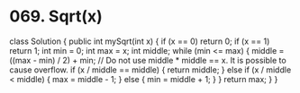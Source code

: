 # 069. Sqrt\(x\)

class Solution { public int mySqrt\(int x\) { if \(x == 0\) return 0; if \(x == 1\) return 1; int min = 0; int max = x; int middle; while \(min &lt;= max\) { middle = \(\(max - min\) / 2\) + min; // Do not use middle \* middle == x. It is possible to cause overflow. if \(x / middle == middle\) { return middle; } else if \(x / middle &lt; middle\) { max = middle - 1; } else { min = middle + 1; } } return max; } }

